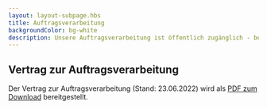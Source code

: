 ```yaml
---
layout: layout-subpage.hbs
title: Auftragsverarbeitung
backgroundColor: bg-white
description: Unsere Auftragsverarbeitung ist öffentlich zugänglich - behalte den Überblick über deine Daten.
---
```


<article>

# Vertrag zur Auftragsverarbeitung

Der Vertrag zur Auftragsverarbeitung (Stand: 23.06.2022) wird als <a href="/static/av-vertrag-2022-06-23.pdf" class="underline">PDF zum Download</a> bereitgestellt.

</article>
